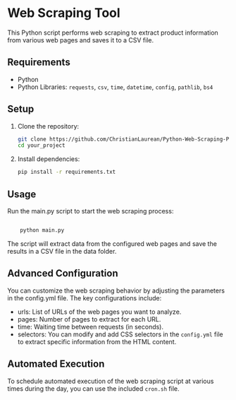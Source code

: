 # Web Scraping Tool

This Python script performs web scraping to extract product information from various web pages and saves it to a CSV file.

## Requirements

- Python
- Python Libraries: `requests`, `csv`, `time`, `datetime`, `config`, `pathlib`, `bs4`

## Setup

1.  Clone the repository:

    ```bash
    git clone https://github.com/ChristianLaurean/Python-Web-Scraping-Products.git
    cd your_project
    ```

2.  Install dependencies:

    ```bash
    pip install -r requirements.txt
    ```

## Usage

Run the main.py script to start the web scraping process:

```bash

    python main.py

```

The script will extract data from the configured web pages and save the results in a CSV file in the data folder.

## Advanced Configuration

You can customize the web scraping behavior by adjusting the parameters in the config.yml file. The key configurations include:

- urls: List of URLs of the web pages you want to analyze.
- pages: Number of pages to extract for each URL.
- time: Waiting time between requests (in seconds).
- selectors: You can modify and add CSS selectors in the `config.yml` file to extract specific information from the HTML content.

## Automated Execution

To schedule automated execution of the web scraping script at various times during the day, you can use the included `cron.sh` file.
